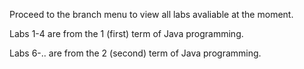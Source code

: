 Proceed to the branch menu to view all labs avaliable at the moment. 

Labs 1-4 are from the 1 (first) term of Java programming.

Labs 6-.. are from the 2 (second) term of Java programming.

